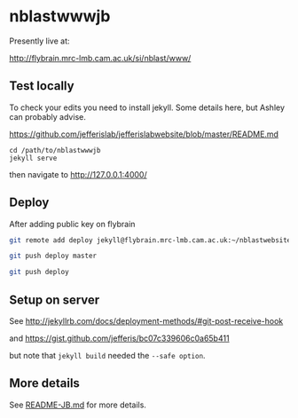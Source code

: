 # nblastwwwjb
Presently live at:

http://flybrain.mrc-lmb.cam.ac.uk/si/nblast/www/


## Test locally

To check your edits you need to install jekyll. Some details here, but Ashley can probably advise.

https://github.com/jefferislab/jefferislabwebsite/blob/master/README.md

```
cd /path/to/nblastwwwjb
jekyll serve
```
then navigate to http://127.0.0.1:4000/

## Deploy
After adding public key on flybrain

```sh
git remote add deploy jekyll@flybrain.mrc-lmb.cam.ac.uk:~/nblastwebsite.git

git push deploy master

git push deploy
```

## Setup on server

See http://jekyllrb.com/docs/deployment-methods/#git-post-receive-hook

and https://gist.github.com/jefferis/bc07c339606c0a65b411

but note that `jekyll build` needed the `--safe option`.

## More details

See [README-JB.md](README-JB.md) for more details.